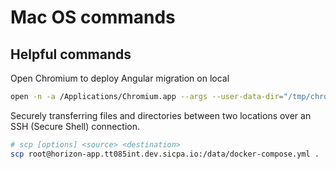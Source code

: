 # Mac OS commands

## Helpful commands

Open Chromium to deploy Angular migration on local
```sh
open -n -a /Applications/Chromium.app --args --user-data-dir="/tmp/chrome_dev_test" --disable-web-security
```

Securely transferring files and directories between two locations over an SSH (Secure Shell) connection.
```sh
# scp [options] <source> <destination>
scp root@horizon-app.tt085int.dev.sicpa.io:/data/docker-compose.yml .
```